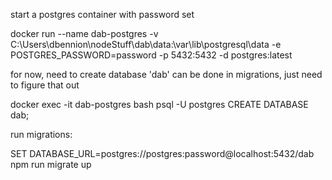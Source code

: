 start a postgres container with password set

docker run --name dab-postgres -v C:\Users\dbennion\nodeStuff\dab\data:\var\lib\postgresql\data -e POSTGRES_PASSWORD=password -p 5432:5432 -d postgres:latest

for now, need to create database 'dab'
can be done in migrations, just need to figure that out

docker exec -it dab-postgres bash
psql -U postgres
CREATE DATABASE dab;

run migrations: 

SET DATABASE_URL=postgres://postgres:password@localhost:5432/dab
npm run migrate up